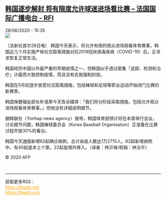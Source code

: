 <!--1593356215000-->
[韩国逐步解封 将有限度允许球迷进场看比赛 – 法国国际广播电台 - RFI](http://www.rfi.fr//cn/contenu/20200628-%E9%9F%A9%E5%9B%BD%E9%80%90%E6%AD%A5%E8%A7%A3%E5%B0%81-%E5%B0%86%E6%9C%89%E9%99%90%E5%BA%A6%E5%85%81%E8%AE%B8%E7%90%83%E8%BF%B7%E8%BF%9B%E5%9C%BA%E7%9C%8B%E6%AF%94%E8%B5%9B)
------

<div>28/06/2020 - 15:35</div><img src="https://s.rfi.fr/media/display/bd9eb73e-b949-11ea-b601-005056a964fe/w:310/p:16x9/int0012b.200628213501.jpg"><div class="t-content__body u-clearfix"><div class="m-interstitial"></div><p>（法新社首尔28日电）    韩国今天表示，将允许有限的观众进场观看体育赛事，韩国近几个月实施严格社交距离措施对抗2019冠状病毒疾病（COVID-19）后，正寻求恢复正常生活。</p><p>    韩国经历中国以外最严重的早期疫情之一，但韩国似乎透过密集「追踪、检测和治疗」计画而大致控制疫情，而且没有实施强制封锁。</p><p>    韩国在5月初逐步放宽社交距离措施，包括棒球和足球等职业运动开始闭门比赛的新赛季。</p><p>    韩国保健福祉部长朴凌厚今天告诉媒体：「我们将分阶段采取措施，包括允许观众进场观看体育赛事。」但他没有详细说明细节。</p><p>    据韩联社（Yonhap news agency）报导，韩国体育部预计将在本周举行会议，讨论细节问题，韩国棒球委员会（Korea Baseball Organisation）正准备在比赛过程开放30%的看台。</p><p>    韩国今天通报新增62起确诊病例，总计染疫人数达1万2715人。62起新增病例中，有40起是本土个案，22起是境外移入。（译者：林沂锋/核稿：林治平）</p><p class="t-copyright">© 2020 AFP</p>        </div><br><hr><div>获取更多RSS：<br><a href="https://feedx.net" style="color:orange" target="_blank">https://feedx.net</a> <br><a href="https://feedx.xyz" style="color:orange" target="_blank">https://feedx.xyz</a><br></div>

